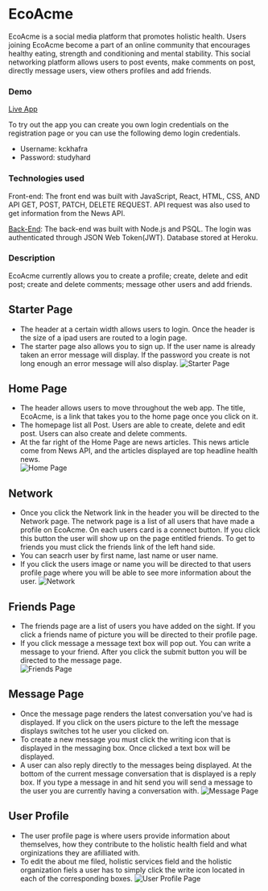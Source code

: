 # EcoAcme
EcoAcme is a social media platform that promotes holistic health. Users joining EcoAcme become a part of an online community that encourages healthy eating, strength and conditioning and mental stability. This social networking platform allows users to post events, make comments on post, directly message users, view others profiles and add friends.

### Demo
[Live App](https://ecoacme-app.kckhafra.now.sh/)

To try out the app you can create you own login credentials on the registration page or you can use the following demo login credentials. 
- Username: kckhafra
- Password: studyhard

### Technologies used
Front-end: The front end was built with JavaScript, React, HTML, CSS, AND API GET, POST, PATCH, DELETE REQUEST. API request was also used to get information from the News API. 

[Back-End](https://github.com/kckhafra/EcoAcme-API): The back-end was built with Node.js and PSQL. The login was authenticated through JSON Web Token(JWT). Database stored at Heroku. 

### Description
EcoAcme currently allows you to create a profile; create, delete and edit post; create and delete comments; message other users and add friends.   

## Starter Page
- The header at a certain width allows users to login. Once the header is the size of a ipad users are routed to a login page.   
- The starter page also allows you to sign up. If the user name is already taken an error message will display. If the password you create is not long enough an error message will also display. 
![Starter Page](https://raw.githubusercontent.com/kckhafra/EcoAcme-Client/master/Pictures/Screen%20Shot%202019-10-20%20at%202.19.44%20PM.png)

## Home Page
- The header allows users to move throughout the web app. The title, EcoAcme, is a link that takes you to the home page once you click on it.  
- The homepage list all Post. Users are able to create, delete and edit post. Users can also create and delete comments.
- At the far right of the Home Page are news articles. This news article come from News API, and the articles displayed are top headline health news.  
![Home Page](https://raw.githubusercontent.com/kckhafra/EcoAcme-Client/master/Pictures/Screen%20Shot%202019-10-20%20at%203.07.05%20PM.png)

## Network
- Once you click the Network link in the header you will be directed to the Network page. The network page is a list of all users that have made a profile on EcoAcme. On each users card is a connect button. If you click this button the user will show up on the page entitled friends. To get to friends you must click the friends link of the left hand side. 
- You can seacrh user by first name, last name or user name. 
- If you click the users image or name you will be directed to that users profile page where you will be able to see more information about the user. 
![Network](https://raw.githubusercontent.com/kckhafra/EcoAcme-Client/master/Pictures/Screen%20Shot%202019-10-20%20at%203.08.07%20PM.png)

## Friends Page
- The friends page are a list of users you have added on the sight. If you click a friends name of picture you will be directed to their profile page. 
- If you click message a message text box will pop out. You can write a message to your friend. After you click the submit button you will be directed to the message page.  
![Friends Page](https://raw.githubusercontent.com/kckhafra/EcoAcme-Client/master/Pictures/Screen%20Shot%202019-10-20%20at%203.08.31%20PM.png)

## Message Page
- Once the message page renders the latest conversation you've had is displayed. If you click on the users picture to the left the message displays switches tot he user you clicked on. 
- To create a new message you must click the writing icon that is displayed in the messaging box. Once clicked a text box will be displayed. 
- A user can also reply directly to the messages being displayed. At the bottom of the current message conversation that is displayed is a reply box. If you type a message in and hit send you will send a message to the user you are currently having a conversation with. 
![Message Page](https://raw.githubusercontent.com/kckhafra/EcoAcme-Client/master/Pictures/Screen%20Shot%202019-10-20%20at%203.08.52%20PM.png)

## User Profile
- The user profile page is where users provide information about themselves, how they contribute to the holistic health field and what orginizations they are afilliated with. 
- To edit the about me filed, holistic services field and the holistic organization fiels a user has to simply click the write icon located in each of the corresponding boxes. 
![User Profile Page](https://raw.githubusercontent.com/kckhafra/EcoAcme-Client/master/Pictures/Screen%20Shot%202019-10-20%20at%203.09.07%20PM.png)




